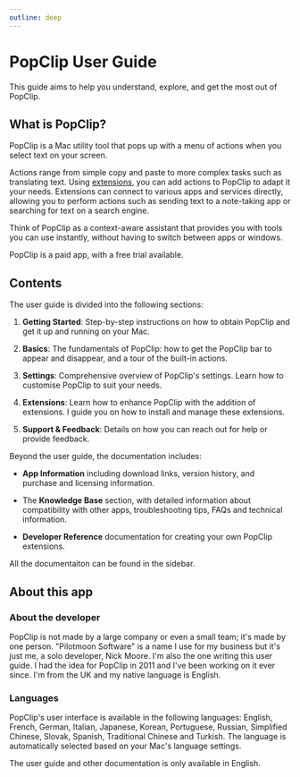 ```yaml
---
outline: deep
---
```


# PopClip User Guide

This guide aims to help you understand, explore, and get the most out of PopClip.

## What is PopClip?

PopClip is a Mac utility tool that pops up with a menu of actions when you select text on your screen.

Actions range from simple copy and paste to more complex tasks such as translating text. Using [extensions](), you can add actions to PopClip to adapt it your needs. Extensions can connect to various apps and services directly, allowing you to perform actions such as sending text to a note-taking app or searching for text on a search engine.

Think of PopClip as a context-aware assistant that provides you with tools you can use instantly, without having to switch between apps or windows.

PopClip is a paid app, with a free trial available.

## **Contents**

The user guide is divided into the following sections:

1. **Getting Started**: Step-by-step instructions on how to obtain PopClip and get it up and running on your Mac.

2. **Basics**: The fundamentals of PopClip: how to get the PopClip bar to appear and disappear, and a tour of the built-in actions.

3. **Settings**: Comprehensive overview of PopClip's settings. Learn how to customise PopClip to suit your needs.

4. **Extensions**: Learn how to enhance PopClip with the addition of extensions. I guide you on how to install and manage these extensions.

5. **Support & Feedback**: Details on how you can reach out for help or provide feedback.


Beyond the user guide, the documentation includes:

* **App Information** including download links, version history, and purchase and licensing information.

* The **Knowledge Base** section, with detailed information about compatibility with other apps, troubleshooting tips, FAQs and technical information.

* **Developer Reference** documentation for creating your own PopClip extensions.
  
All the documentaiton can be found in the sidebar.

 <!-- **Troubleshooting & FAQs**: Solutions to common problems you might face while using PopClip, as well as answers to frequently asked questions. -->

## About this app

### About the developer

PopClip is not made by a large company or even a small team; it's made by one person. "Pilotmoon Software" is a name I use for my business but it's just me, a solo developer, Nick Moore. I'm also the one writing this user guide. I had the idea for PopClip in 2011 and I've been working on it ever since. I'm from the UK and my native language is English.

### Languages

PopClip's user interface is available in the following languages: English, French, German, Italian, Japanese, Korean, Portuguese, Russian, Simplified Chinese, Slovak, Spanish, Traditional Chinese and Turkish. The language is automatically selected based on your Mac's language settings.

The user guide and other documentation is only available in English.
